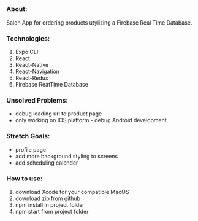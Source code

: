 ##

### About:

Salon App for ordering products utylizing a Firebase Real Time Database.

### Technologies:

1. Expo CLI
2. React
3. React-Native
4. React-Navigation
5. React-Redux
6. Firebase ReatTime Database

### Unsolved Problems:

- debug loading url to product page
- only working on IOS platform - debug Android development

### Stretch Goals:

- profile page
- add more background styling to screens
- add scheduling calender

### How to use:

1. download Xcode for your compatible MacOS
2. download zip from github
3. npm install in project folder
4. npm start from project folder
